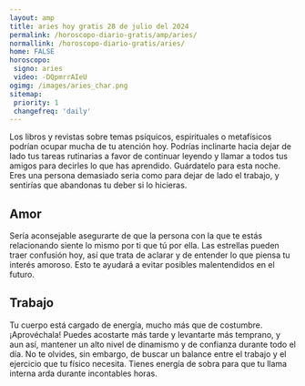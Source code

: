 ```yaml
---
layout: amp
title: aries hoy gratis 28 de julio del 2024 
permalink: /horoscopo-diario-gratis/amp/aries/
normallink: /horoscopo-diario-gratis/aries/
home: FALSE
horoscopo:
 signo: aries
 video: -DQpmrrAIeU
ogimg: /images/aries_char.png
sitemap:
 priority: 1
 changefreq: 'daily'
---
```



Los libros y revistas sobre temas psíquicos, espirituales o metafísicos podrían ocupar mucha de tu atención hoy. Podrías inclinarte hacia dejar de lado tus tareas rutinarias a favor de continuar leyendo y llamar a todos tus amigos para decirles lo que has aprendido. Guárdatelo para esta noche. Eres una persona demasiado seria como para dejar de lado el trabajo, y sentirías que abandonas tu deber si lo hicieras.

## Amor

Sería aconsejable asegurarte de que la persona con la que te estás relacionando siente lo mismo por ti que tú por ella. Las estrellas pueden traer confusión hoy, así que trata de aclarar y de entender lo que piensa tu interés amoroso. Esto te ayudará a evitar posibles malentendidos en el futuro.

## Trabajo

Tu cuerpo está cargado de energía, mucho más que de costumbre. ¡Aprovéchala! Puedes acostarte más tarde y levantarte más temprano, y aun así, mantener un alto nivel de dinamismo y de confianza durante todo el día. No te olvides, sin embargo, de buscar un balance entre el trabajo y el ejercicio que tu físico necesita. Tienes energía de sobra para que tu llama interna arda durante incontables horas.